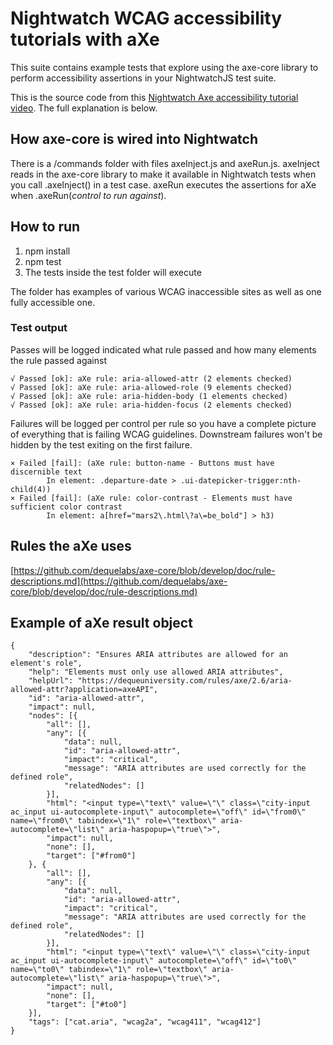 # Nightwatch WCAG accessibility tutorials with aXe

This suite contains example tests that explore using the axe-core library to perform accessibility assertions in your NightwatchJS test suite.

This is the source code from this [Nightwatch Axe accessibility tutorial video](https://youtu.be/nSodkqB-838). The full explanation is below. 

## How axe-core is wired into Nightwatch

There is a /commands folder with files axeInject.js and axeRun.js. axeInject reads in the axe-core library to make it available in Nightwatch tests when you call .axeInject() in a test case. axeRun executes the assertions for aXe when .axeRun(*control to run against*).

## How to run

1. npm install
2. npm test
3. The tests inside the test folder will execute

The folder has examples of various WCAG inaccessible sites as well as one fully accessible one.

### Test output

Passes will be logged indicated what rule passed and how many elements the rule passed against

```
√ Passed [ok]: aXe rule: aria-allowed-attr (2 elements checked)
√ Passed [ok]: aXe rule: aria-allowed-role (9 elements checked)
√ Passed [ok]: aXe rule: aria-hidden-body (1 elements checked)
√ Passed [ok]: aXe rule: aria-hidden-focus (2 elements checked)
```

Failures will be logged per control per rule so you have a complete picture of everything that is failing WCAG guidelines. Downstream failures won't be hidden by the test exiting on the first failure.

```
× Failed [fail]: (aXe rule: button-name - Buttons must have discernible text
        In element: .departure-date > .ui-datepicker-trigger:nth-child(4))
× Failed [fail]: (aXe rule: color-contrast - Elements must have sufficient color contrast
        In element: a[href="mars2\.html\?a\=be_bold"] > h3)
```

## Rules the aXe uses

[https://github.com/dequelabs/axe-core/blob/develop/doc/rule-descriptions.md](https://github.com/dequelabs/axe-core/blob/develop/doc/rule-descriptions.md)

## Example of aXe result object

```
{
    "description": "Ensures ARIA attributes are allowed for an element's role",
    "help": "Elements must only use allowed ARIA attributes",
    "helpUrl": "https://dequeuniversity.com/rules/axe/2.6/aria-allowed-attr?application=axeAPI",
    "id": "aria-allowed-attr",
    "impact": null,
    "nodes": [{
        "all": [],
        "any": [{
            "data": null,
            "id": "aria-allowed-attr",
            "impact": "critical",
            "message": "ARIA attributes are used correctly for the defined role",
            "relatedNodes": []
        }],
        "html": "<input type=\"text\" value=\"\" class=\"city-input ac_input ui-autocomplete-input\" autocomplete=\"off\" id=\"from0\" name=\"from0\" tabindex=\"1\" role=\"textbox\" aria-autocomplete=\"list\" aria-haspopup=\"true\">",
        "impact": null,
        "none": [],
        "target": ["#from0"]
    }, {
        "all": [],
        "any": [{
            "data": null,
            "id": "aria-allowed-attr",
            "impact": "critical",
            "message": "ARIA attributes are used correctly for the defined role",
            "relatedNodes": []
        }],
        "html": "<input type=\"text\" value=\"\" class=\"city-input ac_input ui-autocomplete-input\" autocomplete=\"off\" id=\"to0\" name=\"to0\" tabindex=\"1\" role=\"textbox\" aria-autocomplete=\"list\" aria-haspopup=\"true\">",
        "impact": null,
        "none": [],
        "target": ["#to0"]
    }],
    "tags": ["cat.aria", "wcag2a", "wcag411", "wcag412"]
}
```
